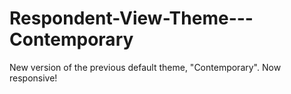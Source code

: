 Respondent-View-Theme---Contemporary
====================================

New version of the previous default theme, "Contemporary". Now responsive!
